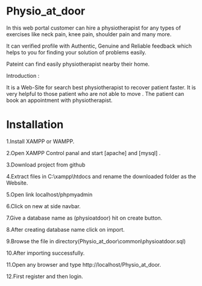 # Physio_at_door
In this web portal customer can hire a physiotherapist for any types of exercises like neck pain, knee pain, shoulder pain and many more.

It can verified profile with Authentic, Genuine and Reliable feedback which helps to you for finding your solution of problems easily. 

Pateint can find easily physiotherapist nearby their home. 

Introduction :

It is a Web-Site for search best physiotherapist to recover patient faster. It is very helpful to those patient who are not able to move . The patient can book an appointment with  physiotherapist.

# Installation

1.Install XAMPP or WAMPP.

2.Open XAMPP Control panal and start [apache] and [mysql] .

3.Download project from github

4.Extract files in C:\xampp\htdocs and rename the downloaded folder as the Website.

5.Open link localhost/phpmyadmin

6.Click on new at side navbar.

7.Give a database name as (physioatdoor) hit on create button.

8.After creating database name click on import.

9.Browse the file in directory(Physio_at_door\common\physioatdoor.sql)

10.After importing successfully.

11.Open any browser and type http://localhost/Physio_at_door.

12.First register and then login.

